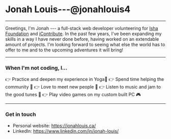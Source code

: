 # Jonah Louis---@jonahlouis4

----
Greetings, I'm Jonah --- a full-stack web developer volunteering for [Isha Foundation](https://isha.sadhguru.org/ca/en) and [iContribute](https://icontribute.community/#/). In the past few years, I've been expanding my skills in a way I have never done before, having worked on an extendable amount of projects. I'm looking forward to seeing what else the world has to offer to me and to the upcoming adventures it will bring!

---

### When I'm not coding, I...

👉 Practice and deepen my experience in Yoga🧘
👉 Spend time helping the community 🙏
👉 Love to meet new people 👋
👉 Listen to music and jam to the good tunes 🎵
👉 Play video games on my custom built PC 🎮 

---

### Get in touch

 - Personal website: https://jonahlouis.ca/
 - LinkedIn: https://www.linkedin.com/in/jonah-louis/


